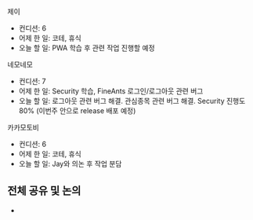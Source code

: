 
제이
- 컨디션: 6
- 어제 한 일: 코테, 휴식
- 오늘 할 일: PWA 학습 후 관련 작업 진행할 예정

네모네모
- 컨디션: 7
- 어제 한 일: Security 학습, FineAnts 로그인/로그아웃 관련 버그
- 오늘 할 일: 로그아웃 관련 버그 해결. 관심종목 관련 버그 해결. Security 진행도 80% (이번주 안으로 release 배포 예정)

카카모토비
- 컨디션: 6
- 어제 한 일: 코테, 휴식
- 오늘 할 일: Jay와 의논 후 작업 분담

## 전체 공유 및 논의
- 
